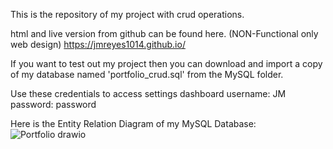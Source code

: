 This is the repository of my project with crud operations.

html and live version from github can be found here. (NON-Functional only web design)
https://jmreyes1014.github.io/

If you want to test out my project then you can download and import a copy of my database named 'portfolio_crud.sql' from the MySQL folder.

Use these credentials to access settings dashboard
username: JM
password: password

Here is the Entity Relation Diagram of my MySQL Database:
![Portfolio drawio](https://github.com/JMReyes1014/FinalsProject_crud/assets/147701292/51aef696-fb68-42b7-9a38-aa30209e0821)


